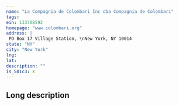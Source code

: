```yaml
---
name: "La Compagnia de Colombari Inc dba Compagnia de Colombari"
tags:
ein: 133708592
homepage: "www.colombari.org"
address: |
 PO Box 17 Village Station, \nNew York, NY 10014
state: "NY"
city: "New York"
lng: 
lat: 
description: ""
is_501c3: X
---
```


## Long description


